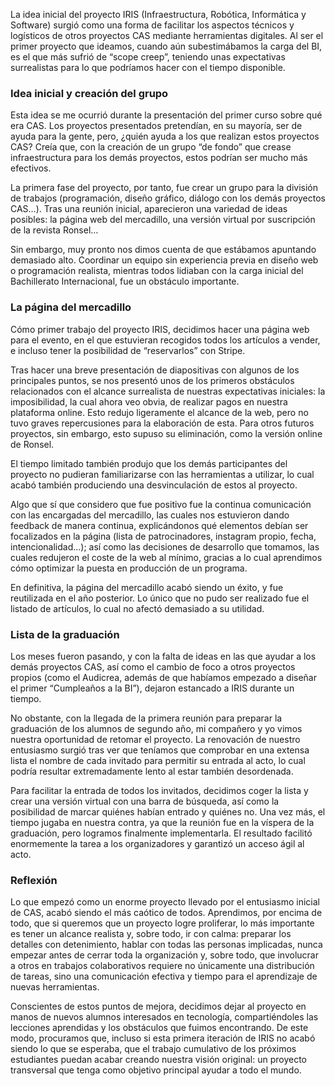 La idea inicial del proyecto IRIS (Infraestructura, Robótica, Informática y Software) surgió como una forma de facilitar los aspectos técnicos y logísticos de otros proyectos CAS mediante herramientas digitales. Al ser el primer proyecto que ideamos, cuando aún subestimábamos la carga del BI, es el que más sufrió de “scope creep”, teniendo unas expectativas surrealistas para lo que podríamos hacer con el tiempo disponible.

### **Idea inicial y creación del grupo**

Esta idea se me ocurrió durante la presentación del primer curso sobre qué era CAS. Los proyectos presentados pretendían, en su mayoría, ser de ayuda para la gente, pero, ¿quién ayuda a los que realizan estos proyectos CAS? Creía que, con la creación de un grupo “de fondo” que crease infraestructura para los demás proyectos, estos podrían ser mucho más efectivos.

La primera fase del proyecto, por tanto, fue crear un grupo para la división de trabajos (programación, diseño gráfico, diálogo con los demás proyectos CAS…). Tras una reunión inicial, aparecieron una variedad de ideas posibles: la página web del mercadillo, una versión virtual por suscripción de la revista Ronsel…

Sin embargo, muy pronto nos dimos cuenta de que estábamos apuntando demasiado alto. Coordinar un equipo sin experiencia previa en diseño web o programación realista, mientras todos lidiaban con la carga inicial del Bachillerato Internacional, fue un obstáculo importante.

### **La página del mercadillo**

Cómo primer trabajo del proyecto IRIS, decidimos hacer una página web para el evento, en el que estuvieran recogidos todos los artículos a vender, e incluso tener la posibilidad de “reservarlos” con Stripe. 

Tras hacer una breve presentación de diapositivas con algunos de los principales puntos, se nos presentó unos de los primeros obstáculos relacionados con el alcance surrealista de nuestras expectativas iniciales: la imposibilidad, la cual ahora veo obvia, de realizar pagos en nuestra plataforma online. Esto redujo ligeramente el alcance de la web, pero no tuvo graves repercusiones para la elaboración de esta. Para otros futuros proyectos, sin embargo, esto supuso su eliminación, como la versión online de Ronsel. 

El tiempo limitado también produjo que los demás participantes del proyecto no pudieran familiarizarse con las herramientas a utilizar, lo cual acabó también produciendo una desvinculación de estos al proyecto.

Algo que sí que considero que fue positivo fue la continua comunicación con las encargadas del mercadillo, las cuales nos estuvieron dando feedback de manera continua, explicándonos qué elementos debían ser focalizados en la página (lista de patrocinadores, instagram propio, fecha, intencionalidad…); así como las decisiones de desarrollo que tomamos, las cuales redujeron el coste de la web al mínimo, gracias a lo cual aprendimos cómo optimizar la puesta en producción de un programa.

En definitiva, la página del mercadillo acabó siendo un éxito, y fue reutilizada en el año posterior. Lo único que no pudo ser realizado fue el listado de artículos, lo cual no afectó demasiado a su utilidad. 

### **Lista de la graduación**

Los meses fueron pasando, y con la falta de ideas en las que ayudar a los demás proyectos CAS, así como el cambio de foco a otros proyectos propios (como el Audicrea, además de que habíamos empezado a diseñar el primer “Cumpleaños a la BI”), dejaron estancado a IRIS durante un tiempo.

No obstante, con la llegada de la primera reunión para preparar la graduación de los alumnos de segundo año, mi compañero y yo vimos nuestra oportunidad de retomar el proyecto. La renovación de nuestro entusiasmo surgió tras ver que teníamos que comprobar en una extensa lista el nombre de cada invitado para permitir su entrada al acto, lo cual podría resultar extremadamente lento al estar también desordenada. 

Para facilitar la entrada de todos los invitados, decidimos coger la lista y crear una versión virtual con una barra de búsqueda, así como la posibilidad de marcar quiénes habían entrado y quiénes no. Una vez más, el tiempo jugaba en nuestra contra, ya que la reunión fue en la víspera de la graduación, pero logramos finalmente implementarla. El resultado facilitó enormemente la tarea a los organizadores y garantizó un acceso ágil al acto.

### **Reflexión**

Lo que empezó como un enorme proyecto llevado por el entusiasmo inicial de CAS, acabó siendo el más caótico de todos. Aprendimos, por encima de todo, que si queremos que un proyecto logre proliferar, lo más importante es tener un alcance realista y, sobre todo, ir con calma: preparar los detalles con detenimiento, hablar con todas las personas implicadas, nunca empezar antes de cerrar toda la organización y, sobre todo, que involucrar a otros en trabajos colaborativos requiere no únicamente una distribución de tareas, sino una comunicación efectiva y tiempo para el aprendizaje de nuevas herramientas.

Conscientes de estos puntos de mejora, decidimos dejar al proyecto en manos de nuevos alumnos interesados en tecnología, compartiéndoles las lecciones aprendidas y los obstáculos que fuimos encontrando. De este modo, procuramos que, incluso si esta primera iteración de IRIS no acabó siendo lo que se esperaba, que el trabajo cumulativo de los próximos estudiantes puedan acabar creando nuestra visión original: un proyecto transversal que tenga como objetivo principal ayudar a todo el mundo.